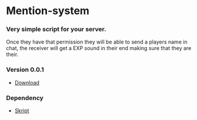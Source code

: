 # Mention-system
### Very simple script for your server.
Once they have that permission they will be able to send a players name in chat, the receiver will get a EXP sound in their end making sure that they are their.

### Version 0.0.1
- [Download](https://github.com/NODUF/mention-system/releases)


### Dependency
- [Skript](https://github.com/SkriptLang/Skript/releases)
